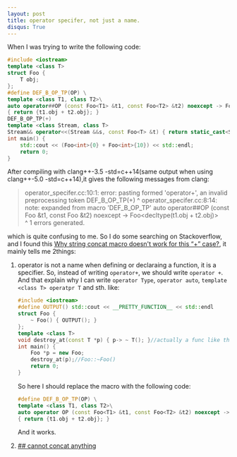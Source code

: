 ```yaml
---
layout: post
title: operator specifer, not just a name.
disqus: True
---
```


When I was trying to write the following code:

```c++
#include <iostream>
template <class T>
struct Foo {
    T obj;
};
#define DEF_B_OP_TP(OP) \
template <class T1, class T2>\
auto operator##OP (const Foo<T1> &t1, const Foo<T2> &t2) noexcept -> Foo<decltype(t1.obj + t2.obj)>\
{ return {t1.obj + t2.obj}; }
DEF_B_OP_TP(+)
template <class Stream, class T>
Stream&& operator<<(Stream &&s, const Foo<T> &t) { return static_cast<Stream&&>(s << t.obj); }
int main() {
    std::cout << (Foo<int>{0} + Foo<int>{10}) << std::endl;
    return 0;
}
```

After compiling with clang++-3.5 -std=c++14(same output when using clang++-5.0 -std=c++14),it gives the following messages from
clang:

> operator_specifer.cc:10:1: error: pasting formed 'operator+', an invalid preprocessing token
> DEF_B_OP_TP(+)
> ^
> operator_specifer.cc:8:14: note: expanded from macro 'DEF_B_OP_TP'
> auto operator##OP (const Foo<T1> &t1, const Foo<T2> &t2) noexcept -> Foo<decltype(t1.obj + t2.obj)>\
>              ^
> 1 errors generated.

which is quite confusing to me.
So I do some searching on Stackoverflow, and I found this [Why string concat macro doesn't work for this “+” case?](https://stackoverflow.com/questions/25072193/why-string-concat-macro-doesnt-work-for-this-case), it mainly tells me 2things: 
  1. operator is not a name when defining or declaraing a function, it is a specifier.
     So, instead of writing `operator+`, we should write `operator +`.
     And that explain why I can write `operator Type`, `operator auto`, `template <class T> operatpr T` and sth. like:
     
     ```c++
     #include <iostream>
     #define OUTPUT() std::cout << __PRETTY_FUNCTION__ << std::endl
     struct Foo {
         ~ Foo() { OUTPUT(); }
     };
     template <class T>
     void destroy_at(const T *p) { p-> ~ T(); }//actually a func like this is defined in c++17 stdard header memory
     int main() {
         Foo *p = new Foo;
         destroy_at(p);//Foo::~Foo()
         return 0;
     }
     ```
     
     So here I should replace the macro with the following code:
     
     ```c++
     #define DEF_B_OP_TP(OP) \
     template <class T1, class T2>\
     auto operator OP (const Foo<T1> &t1, const Foo<T2> &t2) noexcept -> Foo<decltype(t1.obj + t2.obj)>\
     { return {t1.obj + t2.obj}; }
     ```
     
     And it works.
  2. [## cannot concat anything](https://nobodyxu.github.io/cannot-concat-anything/)
